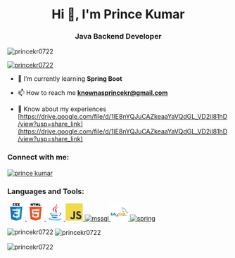 <h1 align="center">Hi 👋, I'm Prince Kumar</h1>
<h3 align="center">Java Backend Developer</h3>

<p align="left"> <img src="https://komarev.com/ghpvc/?username=princekr0722&label=Profile%20views&color=0e75b6&style=flat" alt="princekr0722" /> </p>

<p align="left"> <a href="https://github.com/ryo-ma/github-profile-trophy"><img src="https://github-profile-trophy.vercel.app/?username=princekr0722" alt="princekr0722" /></a> </p>

- 🌱 I’m currently learning **Spring Boot**

- 📫 How to reach me **knownasprincekr@gmail.com**

- 📄 Know about my experiences [https://drive.google.com/file/d/1IE8nYQJuCAZkeaaYaVQdGL_VD2iI81hD/view?usp=share_link](https://drive.google.com/file/d/1IE8nYQJuCAZkeaaYaVQdGL_VD2iI81hD/view?usp=share_link)

<h3 align="left">Connect with me:</h3>
<p align="left">
<a href="https://linkedin.com/in/prince kumar" target="blank"><img align="center" src="https://raw.githubusercontent.com/rahuldkjain/github-profile-readme-generator/master/src/images/icons/Social/linked-in-alt.svg" alt="prince kumar" height="30" width="40" /></a>
</p>

<h3 align="left">Languages and Tools:</h3>
<p align="left"> <a href="https://www.w3schools.com/css/" target="_blank" rel="noreferrer"> <img src="https://raw.githubusercontent.com/devicons/devicon/master/icons/css3/css3-original-wordmark.svg" alt="css3" width="40" height="40"/> </a> <a href="https://www.w3.org/html/" target="_blank" rel="noreferrer"> <img src="https://raw.githubusercontent.com/devicons/devicon/master/icons/html5/html5-original-wordmark.svg" alt="html5" width="40" height="40"/> </a> <a href="https://www.java.com" target="_blank" rel="noreferrer"> <img src="https://raw.githubusercontent.com/devicons/devicon/master/icons/java/java-original.svg" alt="java" width="40" height="40"/> </a> <a href="https://developer.mozilla.org/en-US/docs/Web/JavaScript" target="_blank" rel="noreferrer"> <img src="https://raw.githubusercontent.com/devicons/devicon/master/icons/javascript/javascript-original.svg" alt="javascript" width="40" height="40"/> </a> <a href="https://www.microsoft.com/en-us/sql-server" target="_blank" rel="noreferrer"> <img src="https://www.svgrepo.com/show/303229/microsoft-sql-server-logo.svg" alt="mssql" width="40" height="40"/> </a> <a href="https://www.mysql.com/" target="_blank" rel="noreferrer"> <img src="https://raw.githubusercontent.com/devicons/devicon/master/icons/mysql/mysql-original-wordmark.svg" alt="mysql" width="40" height="40"/> </a> <a href="https://spring.io/" target="_blank" rel="noreferrer"> <img src="https://www.vectorlogo.zone/logos/springio/springio-icon.svg" alt="spring" width="40" height="40"/> </a> </p>

<p><img align="left" src="https://github-readme-stats.vercel.app/api/top-langs?username=princekr0722&show_icons=true&locale=en&layout=compact" alt="princekr0722" /></p>

<p>&nbsp;<img align="center" src="https://github-readme-stats.vercel.app/api?username=princekr0722&show_icons=true&locale=en" alt="princekr0722" /></p>

<p><img align="center" src="https://github-readme-streak-stats.herokuapp.com/?user=princekr0722&" alt="princekr0722" /></p>
